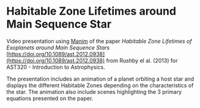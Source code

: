 # Habitable Zone Lifetimes around Main Sequence Star

Video presentation using [Manim](https://www.manim.community/) of the paper _Habitable Zone Lifetimes of Exoplanets around Main Sequence Stars_ [https://doi.org/10.1089/ast.2012.0938](https://doi.org/10.1089/ast.2012.0938) from Rushby el al. (2013) for AST320 - Introduction to Astrophysics.

The presentation includes an animation of a planet orbiting a host star and displays the different Habitable Zones depending on the characteristics of the star. The animation also include scenes highlighting the 3 primary equations presented on the paper.
